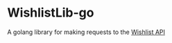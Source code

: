 # WishlistLib-go
A golang library for making requests to the [Wishlist API](https://github.com/Sam36502/WishlistAPI)
